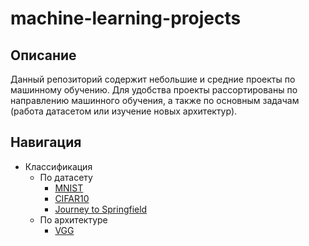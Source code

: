 # machine-learning-projects

## Описание

Данный репозиторий содержит небольшие и средние проекты по машинному обучению. Для удобства проекты рассортированы по направлению машинного обучения,
а также по основным задачам (работа датасетом или изучение новых архитектур).

## Навигация

* Классификация
    * По датасету
        * [MNIST](https://github.com/Mark-Sherman-SE/machine-learning-projects/tree/master/Classification/By%20dataset/MNIST)
        * [CIFAR10](https://github.com/Mark-Sherman-SE/machine-learning-projects/tree/master/Classification/By%20dataset/CIFAR10)
        * [Journey to Springfield](https://github.com/Mark-Sherman-SE/machine-learning-projects/tree/master/Classification/By%20dataset/Journey%20to%20Springfield)
    * По архитектуре
        * [VGG](https://github.com/Mark-Sherman-SE/machine-learning-projects/tree/master/Classification/By%20architecture/VGG)
